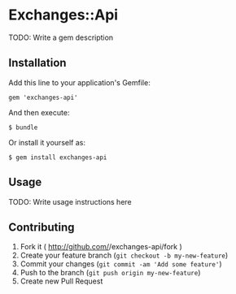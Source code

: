 # Exchanges::Api

TODO: Write a gem description

## Installation

Add this line to your application's Gemfile:

    gem 'exchanges-api'

And then execute:

    $ bundle

Or install it yourself as:

    $ gem install exchanges-api

## Usage

TODO: Write usage instructions here

## Contributing

1. Fork it ( http://github.com/<my-github-username>/exchanges-api/fork )
2. Create your feature branch (`git checkout -b my-new-feature`)
3. Commit your changes (`git commit -am 'Add some feature'`)
4. Push to the branch (`git push origin my-new-feature`)
5. Create new Pull Request
